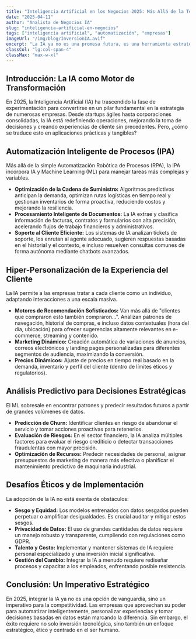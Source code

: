 ```yaml
---
title: "Inteligencia Artificial en los Negocios 2025: Más Allá de la Teoría"
date: "2025-04-11"
author: "Analista de Negocios IA"
slug: "inteligencia-artificial-en-negocios"
tags: ["inteligencia artificial", "automatización", "empresas"]
imageUrl: "/img/blog/InversionIA.avif"
excerpt: "La IA ya no es una promesa futura, es una herramienta estratégica clave. Exploramos cómo las empresas líderes están aplicando la IA para obtener ventajas competitivas reales en 2025."
classCol: "lg:col-span-4"
classMax: "max-w-xl"
---
```


## Introducción: La IA como Motor de Transformación

En 2025, la Inteligencia Artificial (IA) ha trascendido la fase de experimentación para convertirse en un pilar fundamental en la estrategia de numerosas empresas. Desde startups ágiles hasta corporaciones consolidadas, la IA está redefiniendo operaciones, mejorando la toma de decisiones y creando experiencias de cliente sin precedentes. Pero, ¿cómo se traduce esto en aplicaciones prácticas y tangibles?

## Automatización Inteligente de Procesos (IPA)

Más allá de la simple Automatización Robótica de Procesos (RPA), la IPA incorpora IA y Machine Learning (ML) para manejar tareas más complejas y variables.

* **Optimización de la Cadena de Suministro:** Algoritmos predictivos anticipan la demanda, optimizan rutas logísticas en tiempo real y gestionan inventarios de forma proactiva, reduciendo costos y mejorando la resiliencia.
* **Procesamiento Inteligente de Documentos:** La IA extrae y clasifica información de facturas, contratos y formularios con alta precisión, acelerando flujos de trabajo financieros y administrativos.
* **Soporte al Cliente Eficiente:** Los sistemas de IA analizan tickets de soporte, los enrutan al agente adecuado, sugieren respuestas basadas en el historial y el contexto, e incluso resuelven consultas comunes de forma autónoma mediante chatbots avanzados.

## Hiper-Personalización de la Experiencia del Cliente

La IA permite a las empresas tratar a cada cliente como un individuo, adaptando interacciones a una escala masiva.

* **Motores de Recomendación Sofisticados:** Van más allá de "clientes que compraron esto también compraron...". Analizan patrones de navegación, historial de compras, e incluso datos contextuales (hora del día, ubicación) para ofrecer sugerencias altamente relevantes en e-commerce, streaming y contenido.
* **Marketing Dinámico:** Creación automática de variaciones de anuncios, correos electrónicos y landing pages personalizadas para diferentes segmentos de audiencia, maximizando la conversión.
* **Precios Dinámicos:** Ajuste de precios en tiempo real basado en la demanda, inventario y perfil del cliente (dentro de límites éticos y regulatorios).

## Análisis Predictivo para Decisiones Estratégicas

El ML sobresale en encontrar patrones y predecir resultados futuros a partir de grandes volúmenes de datos.

* **Predicción de Churn:** Identificar clientes en riesgo de abandonar el servicio y tomar acciones proactivas para retenerlos.
* **Evaluación de Riesgos:** En el sector financiero, la IA analiza múltiples factores para evaluar el riesgo crediticio o detectar transacciones fraudulentas con mayor precisión.
* **Optimización de Recursos:** Predecir necesidades de personal, asignar presupuestos de marketing de manera más efectiva o planificar el mantenimiento predictivo de maquinaria industrial.

## Desafíos Éticos y de Implementación

La adopción de la IA no está exenta de obstáculos:

* **Sesgo y Equidad:** Los modelos entrenados con datos sesgados pueden perpetuar o amplificar desigualdades. Es crucial auditar y mitigar estos sesgos.
* **Privacidad de Datos:** El uso de grandes cantidades de datos requiere un manejo robusto y transparente, cumpliendo con regulaciones como GDPR.
* **Talento y Costo:** Implementar y mantener sistemas de IA requiere personal especializado y una inversión inicial significativa.
* **Gestión del Cambio:** Integrar la IA a menudo requiere rediseñar procesos y capacitar a los empleados, enfrentando posible resistencia.

## Conclusión: Un Imperativo Estratégico

En 2025, integrar la IA ya no es una opción de vanguardia, sino un imperativo para la competitividad. Las empresas que aprovechan su poder para automatizar inteligentemente, personalizar experiencias y tomar decisiones basadas en datos están marcando la diferencia. Sin embargo, el éxito requiere no solo inversión tecnológica, sino también un enfoque estratégico, ético y centrado en el ser humano.
